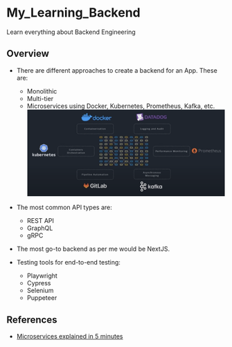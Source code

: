 # My_Learning_Backend

Learn everything about Backend Engineering

## Overview

- There are different approaches to create a backend for an App. These are:

  - Monolithic
  - Multi-tier
  - Microservices using Docker, Kubernetes, Prometheus, Kafka, etc.
    ![](img/microservices-app.png)

- The most common API types are:
  - REST API
  - GraphQL
  - gRPC
- The most go-to backend as per me would be NextJS.
- Testing tools for end-to-end testing:
  - Playwright
  - Cypress
  - Selenium
  - Puppeteer

## References

- [Microservices explained in 5 minutes](https://www.youtube.com/watch?v=lL_j7ilk7rc)
